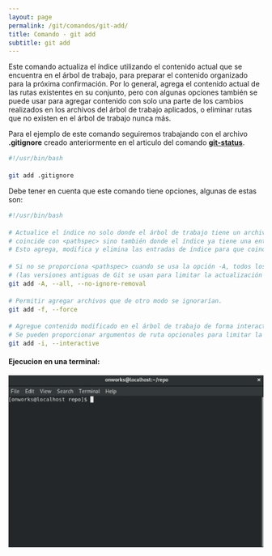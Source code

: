 ```yaml
---
layout: page
permalink: /git/comandos/git-add/
title: Comando - git add
subtitle: git add
---
```


Este comando actualiza el índice utilizando el contenido actual que se encuentra en el árbol de trabajo, para preparar el contenido organizado para la próxima confirmación. Por lo general, agrega el contenido actual de las rutas existentes en su conjunto, pero con algunas opciones también se puede usar para agregar contenido con solo una parte de los cambios realizados en los archivos del árbol de trabajo aplicados, o eliminar rutas que no existen en el árbol de trabajo nunca más.

Para el ejemplo de este comando seguiremos trabajando con el archivo **.gitignore** creado anteriormente en el articulo del comando **[git-status](../git-status)**.

``` bash
#!/usr/bin/bash

git add .gitignore
```

Debe tener en cuenta que este comando tiene opciones, algunas de estas son:

``` bash
#!/usr/bin/bash

# Actualice el índice no solo donde el árbol de trabajo tiene un archivo que 
# coincide con <pathspec> sino también donde el índice ya tiene una entrada. 
# Esto agrega, modifica y elimina las entradas de índice para que coincidan con el árbol de trabajo.

# Si no se proporciona <pathspec> cuando se usa la opción -A, todos los archivos en todo el árbol de trabajo se actualizan  
# (las versiones antiguas de Git se usan para limitar la actualización al directorio actual y sus subdirectorios).
git add -A, --all, --no-ignore-removal

# Permitir agregar archivos que de otro modo se ignorarían.
git add -f, --force

# Agregue contenido modificado en el árbol de trabajo de forma interactiva al índice. 
# Se pueden proporcionar argumentos de ruta opcionales para limitar la operación a un subconjunto del árbol de trabajo.
git add -i, --interactive
```

#### Ejecucion en una terminal:    

![Drag Racing](../../../assets/images/gif/git/comandos/git-add.gif)

